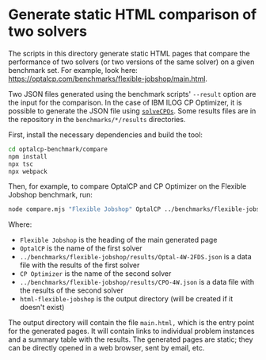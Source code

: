 # Generate static HTML comparison of two solvers

The scripts in this directory generate static HTML pages that compare the performance of two solvers (or two versions of the same solver) on a given benchmark set. For example, look here: <https://optalcp.com/benchmarks/flexible-jobshop/main.html>.

Two JSON files generated using the benchmark scripts' `--result` option are the input for the comparison.
In the case of IBM ILOG CP Optimizer, it is possible to generate the JSON file using [`solveCPOs`](../solveCPOs).
Some results files are in the repository in the `benchmarks/*/results` directories.

First, install the necessary dependencies and build the tool:

```sh
cd optalcp-benchmark/compare
npm install
npx tsc
npx webpack
```

Then, for example, to compare OptalCP and CP Optimizer on the Flexible Jobshop benchmark, run:

```sh
node compare.mjs "Flexible Jobshop" OptalCP ../benchmarks/flexible-jobshop/results/Optal-4W-2FDS.json "CP Optimizer" ../benchmarks/flexible-jobshop/results/CPO-4W.json html-flexible-jobshop
```

Where:

* `Flexible Jobshop` is the heading of the main generated page
* `OptalCP` is the name of the first solver
* `../benchmarks/flexible-jobshop/results/Optal-4W-2FDS.json` is a data file with the results of the first solver
* `CP Optimizer` is the name of the second solver
* `../benchmarks/flexible-jobshop/results/CPO-4W.json` is a data file with the results of the second solver
* `html-flexible-jobshop` is the output directory (will be created if it doesn't exist)

The output directory will contain the file `main.html,` which is the entry point for the generated pages. It will contain links to individual problem instances and a summary table with the results. The generated pages are static; they can be directly opened in a web browser, sent by email, etc.
